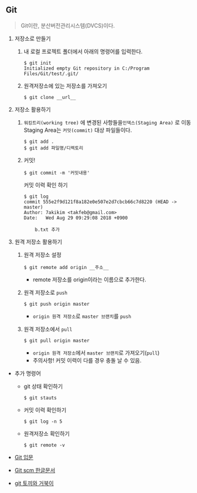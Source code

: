 ## Git

> Git이란, 분산버전관리시스템(DVCS)이다. 

1. 저장소로 만들기

   1. 내 로컬 프로젝트 폴더에서 아래의 명령어를 입력한다.

      ```
      $ git init
      Initialized empty Git repository in C:/Program Files/Git/test/.git/
      ```

   2. 원격저장소에 있는 저장소를 가져오기

      ```
      $ git clone __url__
      ```


2. 저장소 활용하기

   1. `워킹트리(working tree)` 에 변경된 사항들을`인덱스(Staging Area)` 로 이동
      Staging Area는 `커밋(commit)` 대상 파일들이다.

      ```
      $ git add . 
      $ git add 파일명/디렉토리
      ```

   2. 커밋!

      ```
      $ git commit -m '커밋내용'
      ```

      커밋 이력 확인 하기
      ```
      $ git log
      commit 555e2f9d121f8a182e0e507e2d7cbcb66c7d8220 (HEAD -> master)
      Author: 7akikim <takfeb@gmail.com>
      Date:   Wed Aug 29 09:29:08 2018 +0900
      
          b.txt 추가
      
      ```



3. 원격 저장소 활용하기

   1. 원격 저장소 설정

      ```
      $ git remote add origin __주소__
      ```

      * remote 저장소를 origin이라는 이름으로 추가한다.

   2. 원격 저장소로 `push`

      ```
      $ git push origin master
      ```

      * `origin 원격 저장소`로 `master 브랜치`를 `push`

   3. 원격 저장소에서 `pull`

      ```
      $ git pull origin master
      ```

      * `origin 원격 저장소`에서 `master 브랜치`로 가져오기(`pull`)
      * 주의사항! 커밋 이력이 다를 경우 충돌 날 수 있음.

* 추가 명령어

  * git 상태 확인하기 

    ```
    $ git stauts
    ```

  * 커밋 이력 확인하기 

    ```
    $ git log -n 5
    ```

  * 원격저장소 확인하기

    ```
    $ git remote -v
    ```

* [Git 입문](https://backlog.com/git-tutorial/kr/)
* [Git scm 한글문서](https://git-scm.com/book/ko/v1/%EC%8B%9C%EC%9E%91%ED%95%98%EA%B8%B0)
* [git 토끼와 거북이](https://milooy.wordpress.com/2017/06/21/working-together-with-github-tutorial/)

